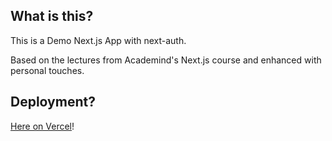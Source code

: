 ## What is this?

This is a Demo Next.js App with next-auth.

Based on the lectures from Academind's Next.js course and enhanced with personal touches.

## Deployment?

[Here on Vercel](https://next-auth-mf.vercel.app/)!
